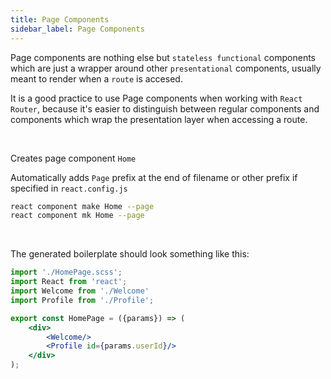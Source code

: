```yaml
---
title: Page Components
sidebar_label: Page Components
---
```


Page components are nothing else but `stateless functional` components which are just
a wrapper around other `presentational` components, usually meant to render when a `route`
is accesed.

It is a good practice to use Page components when working with `React Router`, because
it's easier to distinguish between regular components and components which wrap the
presentation layer when accessing a route.

<br/>

Creates page component `Home`

Automatically adds `Page` prefix at the end of filename
or other prefix if specified in `react.config.js`

```bash
react component make Home --page
react component mk Home --page
```

<br/>

The generated boilerplate should look something like this:

```jsx
import './HomePage.scss';
import React from 'react';
import Welcome from './Welcome'
import Profile from './Profile';

export const HomePage = ({params}) => (
    <div>
        <Welcome/>
        <Profile id={params.userId}/>
    </div>
);
```
